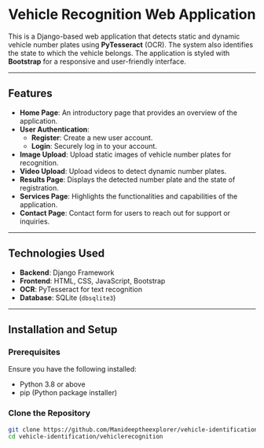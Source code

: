 # Vehicle Recognition Web Application

This is a Django-based web application that detects static and dynamic vehicle number plates using **PyTesseract** (OCR). The system also identifies the state to which the vehicle belongs. The application is styled with **Bootstrap** for a responsive and user-friendly interface.

---

## Features

- **Home Page**: An introductory page that provides an overview of the application.
- **User Authentication**:
  - **Register**: Create a new user account.
  - **Login**: Securely log in to your account.
- **Image Upload**: Upload static images of vehicle number plates for recognition.
- **Video Upload**: Upload videos to detect dynamic number plates.
- **Results Page**: Displays the detected number plate and the state of registration.
- **Services Page**: Highlights the functionalities and capabilities of the application.
- **Contact Page**: Contact form for users to reach out for support or inquiries.

---

## Technologies Used

- **Backend**: Django Framework
- **Frontend**: HTML, CSS, JavaScript, Bootstrap
- **OCR**: PyTesseract for text recognition
- **Database**: SQLite (`dbsqlite3`)

---

## Installation and Setup

### Prerequisites
Ensure you have the following installed:
- Python 3.8 or above
- pip (Python package installer)

### Clone the Repository
```bash
git clone https://github.com/Manideeptheexplorer/vehicle-identification.git
cd vehicle-identification/vehiclerecognition
